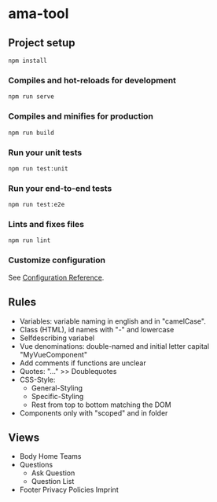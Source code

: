 # ama-tool

## Project setup

```
npm install
```

### Compiles and hot-reloads for development

```
npm run serve
```

### Compiles and minifies for production

```
npm run build
```

### Run your unit tests

```
npm run test:unit
```

### Run your end-to-end tests

```
npm run test:e2e
```

### Lints and fixes files

```
npm run lint
```

### Customize configuration

See [Configuration Reference](https://cli.vuejs.org/config/).

## Rules

-   Variables: variable naming in english and in "camelCase".
-   Class (HTML), id names with "-" and lowercase
-   Selfdescribing variabel
-   Vue denominations: double-named and initial letter capital "MyVueComponent"
-   Add comments if functions are unclear
-   Quotes: "..." >> Doublequotes
-   CSS-Style:
    -   General-Styling
    -   Specific-Styling
    -   Rest from top to bottom matching the DOM
-   Components only with "scoped" and in folder

## Views

-   Body
    Home
    Teams
-   Questions
    -   Ask Question
    -   Question List
-   Footer
    Privacy Policies
    Imprint
